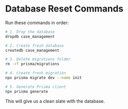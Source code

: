 # Database Reset Commands

Run these commands in order:

```bash
# 1. Drop the database
dropdb case_management

# 2. Create fresh database
createdb case_management

# 3. Delete migrations folder
rm -rf prisma/migrations

# 4. Create fresh migration
npx prisma migrate dev --name init

# 5. Generate Prisma client
npx prisma generate
```

This will give us a clean slate with the database.
